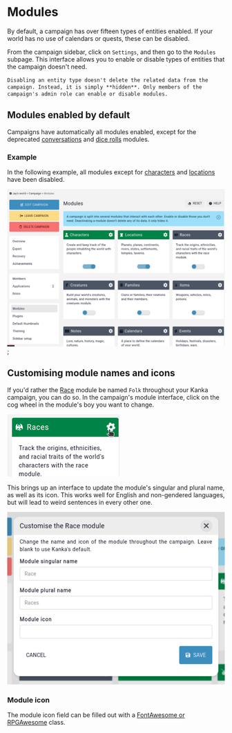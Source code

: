 # Modules 

By default, a campaign has over fifteen types of entities enabled. If your world has no use of calendars or quests, these can be disabled.

From the campaign sidebar, click on `Settings`, and then go to the `Modules` subpage. This interface allows you to enable or disable types of entities that the campaign doesn't need.

```{admonition} Info
Disabling an entity type doesn't delete the related data from the campaign. Instead, it is simply **hidden**. Only members of the campaign's admin role can enable or disable modules.
```

## Modules enabled by default

Campaigns have automatically all modules enabled, except for the deprecated [conversations](/entities/conversations) and [dice rolls](/entities/dice-rolls) modules.

### Example

In the following example, all modules except for [characters](/entities/characters) and [locations](/entities/locations) have been disabled.

![Example campaign modules](img/modules-example.png);

## Customising module names and icons

If you'd rather the [Race](/entities/races) module be named `Folk` throughout your Kanka campaign, you can do so. In the campaign's module interface, click on the cog wheel in the module's boy you want to change.

![Cog wheel icon](img/modules-cog.png)

This brings up an interface to update the module's singular and plural name, as well as its icon. This works well for English and non-gendered languages, but will lead to weird sentences in every other one. 

![Customise a module](img/modules-config.png)

### Module icon

The module icon field can be filled out with a [FontAwesome or RPGAwesome](/features/campaigns/sidebar#what-fonts-are-available) class.
